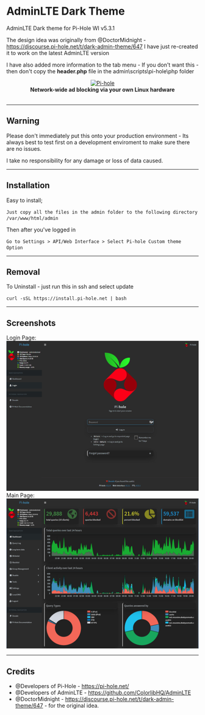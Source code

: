 
# AdminLTE Dark Theme
 AdminLTE Dark theme for Pi-Hole WI v5.3.1
 
 The design idea was originally from @DoctorMidnight - https://discourse.pi-hole.net/t/dark-admin-theme/647 I have just re-created it to work on the latest AdminLTE version
 
I have also added more information to the tab menu - If you don't want this - then don't copy the <b>header.php</b> file in the admin\scripts\pi-hole\php folder
 
<p align="center">
    <a href="https://pi-hole.net/">
        <img src="https://pi-hole.github.io/graphics/Vortex/Vortex_with_Wordmark.svg" width="150" height="260" alt="Pi-hole">
    </a>
    <br>
    <strong>Network-wide ad blocking via your own Linux hardware</strong>
    <br>
    <br>
</p>

---
 
 ## Warning
 Please don't immediately put this onto your production environment - Its always best to test first on a development enviroment to make sure there are no issues.
 
 I take no responsibility for any damage or loss of data caused.

---

## Installation

Easy to install; 

```
Just copy all the files in the admin folder to the following directory /var/www/html/admin
```

Then after you've logged in 

```
Go to Settings > API/Web Interface > Select Pi-hole Custom theme Option
```

---

## Removal

To Uninstall - just run this in ssh and select update

```
curl -sSL https://install.pi-hole.net | bash
```
---

## Screenshots
Login Page:
    <a href="https://pi-hole.net/">
        <img src="https://github.com/deannreid/AdminLTE-Dark-Theme/blob/main/screenshots/login.PNG" alt="Pi-hole">
    </a>
Main Page:
    <a href="https://pi-hole.net/">
        <img src="https://raw.githubusercontent.com/deannreid/AdminLTE-Dark-Theme/main/screenshots/main%20page.PNG" alt="Pi-hole Dark Web interface">
    </a>
    
---

## Credits
- @Developers of Pi-Hole - https://pi-hole.net/ 
- @Developers of AdminLTE - https://github.com/ColorlibHQ/AdminLTE
- @DoctorMidnight - https://discourse.pi-hole.net/t/dark-admin-theme/647 - for the original idea.
